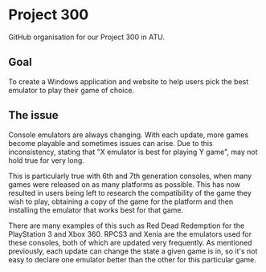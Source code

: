 # Project 300

GitHub organisation for our Project 300 in ATU.

## Goal

To create a Windows application and website to help users pick the best emulator to play their game of choice.

## The issue

Console emulators are always changing. With each update, more games become playable and sometimes issues can arise. Due to this inconsistency, stating that "X emulator is best for playing Y game", may not hold true for very long.

This is particularly true with 6th and 7th generation consoles, when many games were released on as many platforms as possible. This has now resulted in users being left to research the compatibility of the game they wish to play, obtaining a copy of the game for the platform and then installing the emulator that works best for that game.

There are many examples of this such as Red Dead Redemption for the PlayStation 3 and Xbox 360. RPCS3 and Xenia are the emulators used for these consoles, both of which are updated very frequently. As mentioned previously, each update can change the state a given game is in, so it's not easy to declare one emulator better than the other for this particular game.
